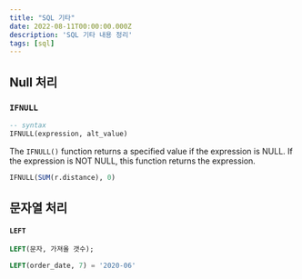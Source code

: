 ```yaml
---
title: "SQL 기타"
date: 2022-08-11T00:00:00.000Z
description: 'SQL 기타 내용 정리'
tags: [sql]
---
```


## Null 처리

### `IFNULL`

```sql
-- syntax
IFNULL(expression, alt_value)
```

The `IFNULL()` function returns a specified value if the expression is NULL.
If the expression is NOT NULL, this function returns the expression.

```sql
IFNULL(SUM(r.distance), 0)
```

## 문자열 처리

#### `LEFT`

```sql
LEFT(문자, 가져올 갯수);

LEFT(order_date, 7) = '2020-06'
```
